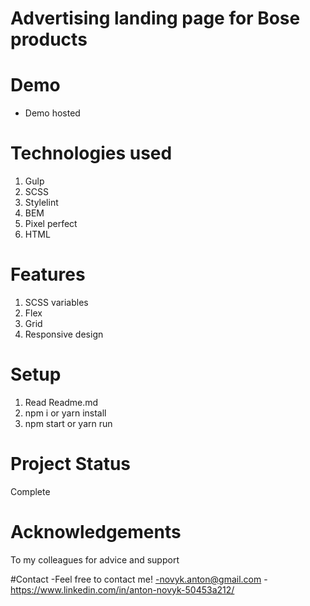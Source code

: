 # Advertising landing page for Bose products

# Demo
- Demo hosted

# Technologies used
1. Gulp
2. SCSS
3. Stylelint
4. BEM
5. Pixel perfect
6. HTML

# Features
1. SCSS variables
2. Flex
3. Grid
4. Responsive design

# Setup
1. Read Readme.md
2. npm i or yarn install
3. npm start or yarn run

# Project Status
Complete

# Acknowledgements
To my colleagues for advice and support

#Contact
-Feel free to contact me!
-novyk.anton@gmail.com
-https://www.linkedin.com/in/anton-novyk-50453a212/
